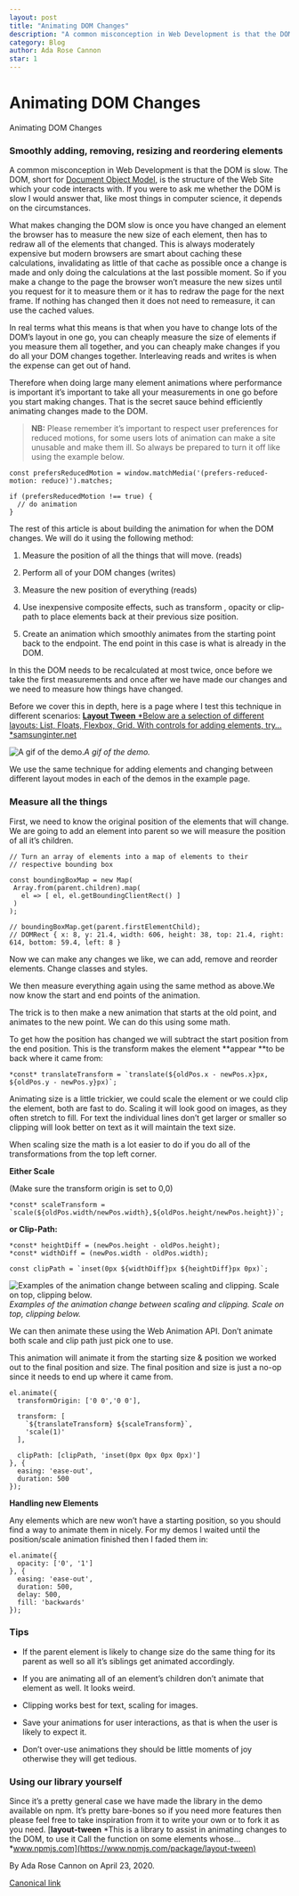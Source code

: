 ```yaml
---
layout: post
title: "Animating DOM Changes"
description: "A common misconception in Web Development is that the DOM is slow. The DOM, short for Document Object Model, is the structure of the Web Site which your code interacts with. If you were to ask me whether the DOM is slow I would answer that, like most things in computer science, it depends on the circumstances."
category: Blog
author: Ada Rose Cannon
star: 1
---
```


# Animating DOM Changes

Animating DOM Changes

### Smoothly adding, removing, resizing and reordering elements

A common misconception in Web Development is that the DOM is slow. The DOM, short for [Document Object Model](https://developer.mozilla.org/en-US/docs/Web/API/Document_Object_Model), is the structure of the Web Site which your code interacts with. If you were to ask me whether the DOM is slow I would answer that, like most things in computer science, it depends on the circumstances.

What makes changing the DOM slow is once you have changed an element the browser has to measure the new size of each element, then has to redraw all of the elements that changed. This is always moderately expensive but modern browsers are smart about caching these calculations, invalidating as little of that cache as possible once a change is made and only doing the calculations at the last possible moment. So if you make a change to the page the browser won’t measure the new sizes until you request for it to measure them or it has to redraw the page for the next frame. If nothing has changed then it does not need to remeasure, it can use the cached values.

In real terms what this means is that when you have to change lots of the DOM’s layout in one go, you can cheaply measure the size of elements if you measure them all together, and you can cheaply make changes if you do all your DOM changes together. Interleaving reads and writes is when the expense can get out of hand.

Therefore when doing large many element animations where performance is important it’s important to take all your measurements in one go before you start making changes. That is the secret sauce behind efficiently animating changes made to the DOM.
> **NB:** Please remember it’s important to respect user preferences for reduced motions, for some users lots of animation can make a site unusable and make them ill. So always be prepared to turn it off like using the example below.

    const prefersReducedMotion = window.matchMedia('(prefers-reduced-motion: reduce)').matches;

    if (prefersReducedMotion !== true) {
      // do animation
    }

The rest of this article is about building the animation for when the DOM changes. We will do it using the following method:

1. Measure the position of all the things that will move. (reads)

1. Perform all of your DOM changes (writes)

1. Measure the new position of everything (reads)

1. Use inexpensive composite effects, such as transform , opacity or clip-path to place elements back at their previous size position.

1. Create an animation which smoothly animates from the starting point back to the endpoint. The end point in this case is what is already in the DOM.

In this the DOM needs to be recalculated at most twice, once before we take the first measurements and once after we have made our changes and we need to measure how things have changed.

Before we cover this in depth, here is a page where I test this technique in different scenarios:
[**Layout Tween**
*Below are a selection of different layouts: List, Floats, Flexbox, Grid. With controls for adding elements, try…*samsunginter.net](https://samsunginter.net/layout-tween/)

![A gif of the demo.](https://cdn-images-1.medium.com/max/2000/1*1Y5HMvdeIciEAlQowm1YDw.gif)*A gif of the demo.*

We use the same technique for adding elements and changing between different layout modes in each of the demos in the example page.

### Measure all the things

First, we need to know the original position of the elements that will change. We are going to add an element into parent so we will measure the position of all it’s children.

    // Turn an array of elements into a map of elements to their
    // respective bounding box

    const boundingBoxMap = new Map(
     Array.from(parent.children).map(
       el => [ el, el.getBoundingClientRect() ]
     )
    );

    // boundingBoxMap.get(parent.firstElementChild);
    // DOMRect { x: 8, y: 21.4, width: 606, height: 38, top: 21.4, right: 614, bottom: 59.4, left: 8 }

Now we can make any changes we like, we can add, remove and reorder elements. Change classes and styles.

We then measure everything again using the same method as above.We now know the start and end points of the animation.

The trick is to then make a new animation that starts at the old point, and animates to the new point. We can do this using some math.

To get how the position has changed we will subtract the start position from the end position. This is the transform makes the element **appear **to be back where it came from:

    *const* translateTransform = `translate(${oldPos.x - newPos.x}px, ${oldPos.y - newPos.y}px)`;

Animating size is a little trickier, we could scale the element or we could clip the element, both are fast to do. Scaling it will look good on images, as they often stretch to fill. For text the individual lines don’t get larger or smaller so clipping will look better on text as it will maintain the text size.

When scaling size the math is a lot easier to do if you do all of the transformations from the top left corner.

**Either Scale**

(Make sure the transform origin is set to 0,0)

    *const* scaleTransform = `scale(${oldPos.width/newPos.width},${oldPos.height/newPos.height})`;

**or Clip-Path:**

    *const* heightDiff = (newPos.height - oldPos.height);
    *const* widthDiff = (newPos.width - oldPos.width);

    const clipPath = `inset(0px ${widthDiff}px ${heightDiff}px 0px)`;

![Examples of the animation change between scaling and clipping. Scale on top, clipping below.](https://cdn-images-1.medium.com/max/2000/1*tpMPkudHBnHd6iPz_9uDYg.gif)*Examples of the animation change between scaling and clipping. Scale on top, clipping below.*

We can then animate these using the Web Animation API. Don’t animate both scale and clip path just pick one to use.

This animation will animate it from the starting size & position we worked out to the final position and size. The final position and size is just a no-op since it needs to end up where it came from.

    el.animate({
      transformOrigin: ['0 0','0 0'],

      transform: [
        `${translateTransform} ${scaleTransform}`,
        'scale(1)'
      ],

      clipPath: [clipPath, 'inset(0px 0px 0px 0px)']
    }, {
      easing: 'ease-out',
      duration: 500
    });

**Handling new Elements**

Any elements which are new won’t have a starting position, so you should find a way to animate them in nicely. For my demos I waited until the position/scale animation finished then I faded them in:

    el.animate({
      opacity: ['0', '1']
    }, {
      easing: 'ease-out',
      duration: 500,
      delay: 500,
      fill: 'backwards'
    });

### Tips

* If the parent element is likely to change size do the same thing for its parent as well so all it’s siblings get animated accordingly.

* If you are animating all of an element’s children don’t animate that element as well. It looks weird.

* Clipping works best for text, scaling for images.

* Save your animations for user interactions, as that is when the user is likely to expect it.

* Don’t over-use animations they should be little moments of joy otherwise they will get tedious.

### Using our library yourself

Since it’s a pretty general case we have made the library in the demo available on npm. It’s pretty bare-bones so if you need more features then please feel free to take inspiration from it to write your own or to fork it as you need.
[**layout-tween**
*This is a library to assist in animating changes to the DOM, to use it Call the function on some elements whose…*www.npmjs.com](https://www.npmjs.com/package/layout-tween)



By Ada Rose Cannon on April 23, 2020.

[Canonical link](https://medium.com/samsung-internet-dev/animating-dom-changes-33b031927e96)
